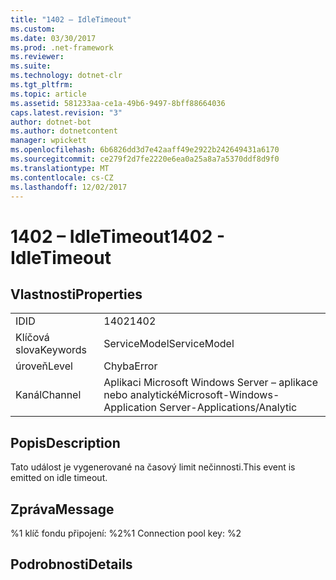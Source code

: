 ```yaml
---
title: "1402 – IdleTimeout"
ms.custom: 
ms.date: 03/30/2017
ms.prod: .net-framework
ms.reviewer: 
ms.suite: 
ms.technology: dotnet-clr
ms.tgt_pltfrm: 
ms.topic: article
ms.assetid: 581233aa-ce1a-49b6-9497-8bff88664036
caps.latest.revision: "3"
author: dotnet-bot
ms.author: dotnetcontent
manager: wpickett
ms.openlocfilehash: 6b6826dd3d7e42aaff49e2922b242649431a6170
ms.sourcegitcommit: ce279f2d7fe2220e6ea0a25a8a7a5370ddf8d9f0
ms.translationtype: MT
ms.contentlocale: cs-CZ
ms.lasthandoff: 12/02/2017
---
```

# <a name="1402---idletimeout"></a><span data-ttu-id="68cdc-102">1402 – IdleTimeout</span><span class="sxs-lookup"><span data-stu-id="68cdc-102">1402 - IdleTimeout</span></span>
## <a name="properties"></a><span data-ttu-id="68cdc-103">Vlastnosti</span><span class="sxs-lookup"><span data-stu-id="68cdc-103">Properties</span></span>  
  
|||  
|-|-|  
|<span data-ttu-id="68cdc-104">ID</span><span class="sxs-lookup"><span data-stu-id="68cdc-104">ID</span></span>|<span data-ttu-id="68cdc-105">1402</span><span class="sxs-lookup"><span data-stu-id="68cdc-105">1402</span></span>|  
|<span data-ttu-id="68cdc-106">Klíčová slova</span><span class="sxs-lookup"><span data-stu-id="68cdc-106">Keywords</span></span>|<span data-ttu-id="68cdc-107">ServiceModel</span><span class="sxs-lookup"><span data-stu-id="68cdc-107">ServiceModel</span></span>|  
|<span data-ttu-id="68cdc-108">úroveň</span><span class="sxs-lookup"><span data-stu-id="68cdc-108">Level</span></span>|<span data-ttu-id="68cdc-109">Chyba</span><span class="sxs-lookup"><span data-stu-id="68cdc-109">Error</span></span>|  
|<span data-ttu-id="68cdc-110">Kanál</span><span class="sxs-lookup"><span data-stu-id="68cdc-110">Channel</span></span>|<span data-ttu-id="68cdc-111">Aplikaci Microsoft Windows Server – aplikace nebo analytické</span><span class="sxs-lookup"><span data-stu-id="68cdc-111">Microsoft-Windows-Application Server-Applications/Analytic</span></span>|  
  
## <a name="description"></a><span data-ttu-id="68cdc-112">Popis</span><span class="sxs-lookup"><span data-stu-id="68cdc-112">Description</span></span>  
 <span data-ttu-id="68cdc-113">Tato událost je vygenerované na časový limit nečinnosti.</span><span class="sxs-lookup"><span data-stu-id="68cdc-113">This event is emitted on idle timeout.</span></span>  
  
## <a name="message"></a><span data-ttu-id="68cdc-114">Zpráva</span><span class="sxs-lookup"><span data-stu-id="68cdc-114">Message</span></span>  
 <span data-ttu-id="68cdc-115">%1 klíč fondu připojení: %2</span><span class="sxs-lookup"><span data-stu-id="68cdc-115">%1 Connection pool key: %2</span></span>  
  
## <a name="details"></a><span data-ttu-id="68cdc-116">Podrobnosti</span><span class="sxs-lookup"><span data-stu-id="68cdc-116">Details</span></span>
